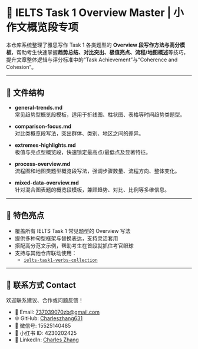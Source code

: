 # 📝 IELTS Task 1 Overview Master | 小作文概览段专项

本仓库系统整理了雅思写作 Task 1 各类题型的 **Overview 段写作方法与高分模板**，帮助考生快速掌握**趋势总结、对比突出、极值亮点、流程/地图概述**等技巧，提升文章整体逻辑与评分标准中的“Task Achievement”与“Coherence and Cohesion”。

---

## 📂 文件结构

- **general-trends.md**  
  常见趋势型概览段模板，适用于折线图、柱状图、表格等时间趋势类题型。
  
- **comparison-focus.md**  
  对比类概览段写法，突出群体、类别、地区之间的差异。
  
- **extremes-highlights.md**  
  极值与亮点型概览段，快速锁定最高点/最低点及显著特征。
  
- **process-overview.md**  
  流程图和地图类题型概览段写法，强调步骤数量、流程方向、整体变化。
  
- **mixed-data-overview.md**  
  针对混合图表题的概览段模板，兼顾趋势、对比、比例等多维信息。

---

## 🎯 特色亮点

- 覆盖所有 IELTS Task 1 常见题型的 Overview 写法
- 提供多种句型框架与替换表达，支持灵活套用
- 搭配高分范文示例，帮助考生在首段就抓住考官眼球
- 支持与其他仓库联动使用：  
  - [`ielts-task1-verbs-collection`](https://github.com/Charleszhang631/ielts-task1-verbs-collection)  

---

## 📮 联系方式 Contact

欢迎联系建议、合作或问题反馈！

- 📧 Email: [737039070zb@gmail.com](mailto:737039070zb@gmail.com)
- 🌐 GitHub: [Charleszhang631](https://github.com/Charleszhang631)
- 💬 微信号: 15525140485
- 📕 小红书 ID: 4230202425
- 🔗 LinkedIn: [Charles Zhang](https://www.linkedin.com/in/charles-zhang-9606a2246/)
